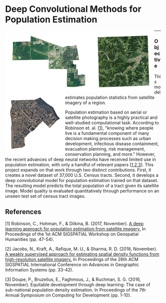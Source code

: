 # Deep Convolutional Methods for Population Estimation

<p align="center">
    <img src="Sample2.jpg" align="left" height=200 />
    <img src="Sample4.jpg" align="left" height=200 />
    <img src="Sample5.jpg" align="left" height=200 />
</p>

<hr>

### Objective
This model estimates population statistics from satellite imagery of a region.

Population estimation based on aerial or satellite photography is a highly practical and well-studied computational task. According to Robinson et. al. [<a href=#1>1</a>], "knowing where people live is a fundamental component of many decision making processes such as urban development, infectious disease containment, evacuation planning, risk management, conservation planning, and more." However, the recent advances of deep neural networks have received limited use in population estimation, with only a handful of relevant papers [<a href=#1>1</a>,<a href=#2>2</a>,<a href=#3>3</a>]. This project expands on that work through two distinct contributions. First, it creates a novel dataset of 37,000 U.S. Census tracts. Second, it develops a deep convolutional model for population estimation trained on that dataset. The resulting model predicts the total population of a tract given its satellite image. Model quality is evaluated quantitatively through performance on an unseen test set of census tract images.

## References

[<a id=1>1</a>] Robinson, C., Hohman, F., & Dilkina, B. (2017, November). <a href="https://deeppop.github.io/resources/robinson2017-deeppop.pdf">A deep learning approach for population estimation from satellite imagery.</a> In Proceedings of the 1st ACM SIGSPATIAL Workshop on Geospatial Humanities (pp. 47-54).

[<a id=2>2</a>] Jacobs, N., Kraft, A., Rafique, M. U., & Sharma, R. D. (2018, November). <a href="https://arxiv.org/pdf/1810.09528.pdf">A weakly supervised approach for estimating spatial density functions from high-resolution satellite imagery.</a> In Proceedings of the 26th ACM SIGSPATIAL International Conference on Advances in Geographic Information Systems (pp. 33-42).

[<a id=3>3</a>] Doupe, P., Bruzelius, E., Faghmous, J., & Ruchman, S. G. (2016, November). Equitable development through deep learning: The case of sub-national population density estimation. In Proceedings of the 7th Annual Symposium on Computing for Development (pp. 1-10).
